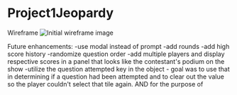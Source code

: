 # Project1Jeopardy



Wireframe
![Initial wireframe image](IMG_5960.HEIC)


Future enhancements:
-use modal instead of prompt
-add rounds
-add high score history
-randomize question order
-add multiple players and display respective scores in a panel that looks like the contestant's podium on the show
-utilize the question attempted key in the object - goal was to use that in determining if a question had been attempted and to clear out the value so the player couldn't select that tile again.  AND for the purpose of 


